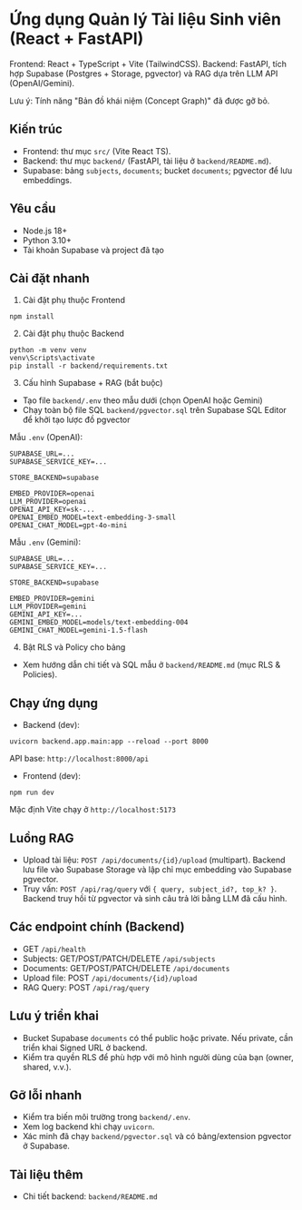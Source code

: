 # Ứng dụng Quản lý Tài liệu Sinh viên (React + FastAPI)

Frontend: React + TypeScript + Vite (TailwindCSS).
Backend: FastAPI, tích hợp Supabase (Postgres + Storage, pgvector) và RAG dựa trên LLM API (OpenAI/Gemini).

Lưu ý: Tính năng "Bản đồ khái niệm (Concept Graph)" đã được gỡ bỏ.

## Kiến trúc
- Frontend: thư mục `src/` (Vite React TS).
- Backend: thư mục `backend/` (FastAPI, tài liệu ở `backend/README.md`).
- Supabase: bảng `subjects`, `documents`; bucket `documents`; pgvector để lưu embeddings.

## Yêu cầu
- Node.js 18+
- Python 3.10+
- Tài khoản Supabase và project đã tạo

## Cài đặt nhanh
1) Cài đặt phụ thuộc Frontend
```
npm install
```

2) Cài đặt phụ thuộc Backend
```
python -m venv venv
venv\Scripts\activate
pip install -r backend/requirements.txt
```

3) Cấu hình Supabase + RAG (bắt buộc)
- Tạo file `backend/.env` theo mẫu dưới (chọn OpenAI hoặc Gemini)
- Chạy toàn bộ file SQL `backend/pgvector.sql` trên Supabase SQL Editor để khởi tạo lược đồ pgvector

Mẫu `.env` (OpenAI):
```
SUPABASE_URL=...
SUPABASE_SERVICE_KEY=...

STORE_BACKEND=supabase

EMBED_PROVIDER=openai
LLM_PROVIDER=openai
OPENAI_API_KEY=sk-...
OPENAI_EMBED_MODEL=text-embedding-3-small
OPENAI_CHAT_MODEL=gpt-4o-mini
```

Mẫu `.env` (Gemini):
```
SUPABASE_URL=...
SUPABASE_SERVICE_KEY=...

STORE_BACKEND=supabase

EMBED_PROVIDER=gemini
LLM_PROVIDER=gemini
GEMINI_API_KEY=...
GEMINI_EMBED_MODEL=models/text-embedding-004
GEMINI_CHAT_MODEL=gemini-1.5-flash
```

4) Bật RLS và Policy cho bảng
- Xem hướng dẫn chi tiết và SQL mẫu ở `backend/README.md` (mục RLS & Policies).

## Chạy ứng dụng
- Backend (dev):
```
uvicorn backend.app.main:app --reload --port 8000
```
API base: `http://localhost:8000/api`

- Frontend (dev):
```
npm run dev
```
Mặc định Vite chạy ở `http://localhost:5173`

## Luồng RAG
- Upload tài liệu: `POST /api/documents/{id}/upload` (multipart). Backend lưu file vào Supabase Storage và lập chỉ mục embedding vào Supabase pgvector.
- Truy vấn: `POST /api/rag/query` với `{ query, subject_id?, top_k? }`. Backend truy hồi từ pgvector và sinh câu trả lời bằng LLM đã cấu hình.

## Các endpoint chính (Backend)
- GET `/api/health`
- Subjects: GET/POST/PATCH/DELETE `/api/subjects`
- Documents: GET/POST/PATCH/DELETE `/api/documents`
- Upload file: POST `/api/documents/{id}/upload`
- RAG Query: POST `/api/rag/query`

## Lưu ý triển khai
- Bucket Supabase `documents` có thể public hoặc private. Nếu private, cần triển khai Signed URL ở backend.
- Kiểm tra quyền RLS để phù hợp với mô hình người dùng của bạn (owner, shared, v.v.).

## Gỡ lỗi nhanh
- Kiểm tra biến môi trường trong `backend/.env`.
- Xem log backend khi chạy `uvicorn`.
- Xác minh đã chạy `backend/pgvector.sql` và có bảng/extension pgvector ở Supabase.

## Tài liệu thêm
- Chi tiết backend: `backend/README.md`
